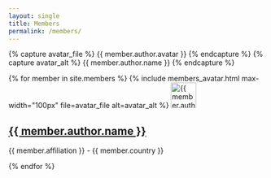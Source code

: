```yaml
---
layout: single
title: Members
permalink: /members/
---
```


{% capture avatar_file %} {{ member.author.avatar }} {% endcapture %}
{% capture avatar_alt %} {{ member.author.name }} {% endcapture %}


{% for member in site.members %}
  {% include members_avatar.html max-width="100px" file=avatar_file alt=avatar_alt %}
  <img src="{{ member.author.avatar }}" alt="{{ member.author.name }}"  height=50 width=50>
  <h2>
    <a href="{{ member.url }}"> {{ member.author.name }} </a>
  </h2>
  <p>{{ member.affiliation }} - {{ member.country }}</p>
{% endfor %}
